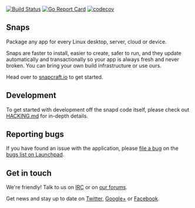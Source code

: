 [![Build Status][travis-image]][travis-url]
[![Go Report Card][goreportcard-image]][goreportcard-url]
[![codecov][codecov-image]][codecov-url]
 
## Snaps

Package any app for every Linux desktop, server, cloud or device.

Snaps are faster to install, easier to create, safer to run, and they update
automatically and transactionally so your app is always fresh and never
broken. You can bring your own build infrastructure or use ours.

Head over to [snapcraft.io](https://snapcraft.io) to get started.

## Development

To get started with development off the snapd code itself, please check
out [HACKING.md](https://github.com/snapcore/snapd/blob/master/HACKING.md)
for in-depth details.

## Reporting bugs

If you have found an issue with the application, please [file a bug](https://bugs.launchpad.net/snappy/+filebug) on the [bugs list on Launchpad](https://bugs.launchpad.net/snappy/).

## Get in touch

We're friendly! Talk to us on [IRC](https://webchat.freenode.net/?channels=snappy) or on [our forums](https://forum.snapcraft.io/).

Get news and stay up to date on [Twitter](https://twitter.com/snapcraftio),
[Google+](https://plus.google.com/+SnapcraftIo) or
[Facebook](https://www.facebook.com/snapcraftio).



[travis-image]: https://travis-ci.org/snapcore/snapd.svg?branch=master
[travis-url]: https://travis-ci.org/snapcore/snapd

[goreportcard-image]: https://goreportcard.com/badge/github.com/snapcore/snapd
[goreportcard-url]: https://goreportcard.com/report/github.com/snapcore/snapd

[coveralls-image]: https://coveralls.io/repos/snapcore/snapd/badge.svg?branch=master&service=github
[coveralls-url]: https://coveralls.io/github/snapcore/snapd?branch=master

[codecov-url]: https://codecov.io/gh/snapcore/snapd
[codecov-image]: https://codecov.io/gh/snapcore/snapd/branch/master/graph/badge.svg

